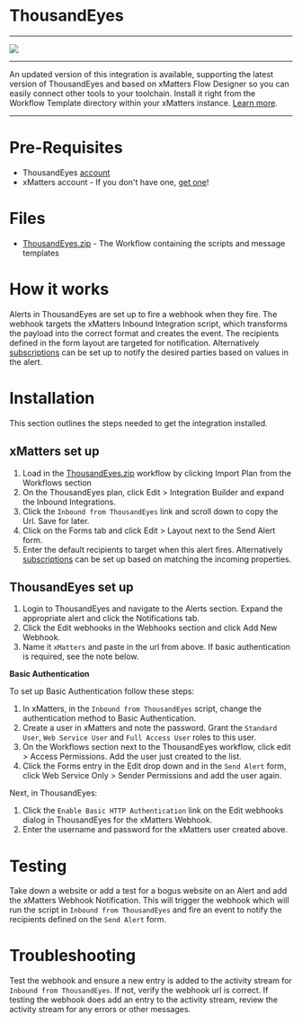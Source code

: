 
# ThousandEyes

---------

<kbd>
<a href="https://support.xmatters.com/hc/en-us/community/topics">
   <img src="https://github.com/xmatters/xMatters-Labs/raw/master/media/disclaimer.png">
</a>
</kbd>

---------

An updated version of this integration is available, supporting the latest version of ThousandEyes and based on xMatters Flow Designer so you can easily connect other tools to your toolchain. Install it right from the Workflow Template directory within your xMatters instance. [Learn more](http://help.xmatters.com/integrations/#cshid=ThousandEyes).

---------

# Pre-Requisites
* ThousandEyes [account](https://www.thousandeyes.com/signup)
* xMatters account - If you don't have one, [get one](https://www.xmatters.com)!

# Files
* [ThousandEyes.zip](ThousandEyes.zip) - The Workflow containing the scripts and message templates

# How it works
Alerts in ThousandEyes are set up to fire a webhook when they fire. The webhook targets the xMatters Inbound Integration script, which transforms the payload into the correct format and creates the event. The recipients defined in the form layout are targeted for notification. Alternatively [subscriptions](http://help.xmatters.com/OnDemand/userguide/receivingalerts/subscriptions/howtousesubscriptions.htm) can be set up to notify the desired parties based on values in the alert. 

# Installation
This section outlines the steps needed to get the integration installed. 

## xMatters set up
1. Load in the [ThousandEyes.zip](ThousandEyes.zip) workflow by clicking Import Plan from the Workflows section 
2. On the ThousandEyes plan, click Edit > Integration Builder and expand the Inbound Integrations. 
3. Click the `Inbound from ThousandEyes` link and scroll down to copy the Url. Save for later. 
4. Click on the Forms tab and click Edit > Layout next to the Send Alert form. 
5. Enter the default recipients to target when this alert fires. Alternatively [subscriptions](http://help.xmatters.com/OnDemand/userguide/receivingalerts/subscriptions/howtousesubscriptions.htm) can be set up based on matching the incoming properties. 

## ThousandEyes set up
1. Login to ThousandEyes and navigate to the Alerts section. Expand the appropriate alert and click the Notifications tab. 
2. Click the Edit webhooks in the Webhooks section and click Add New Webhook. 
3. Name it `xMatters` and paste in the url from above. If basic authentication is required, see the note below. 


**Basic Authentication** 

To set up Basic Authentication follow these steps:
1. In xMatters, in the `Inbound from ThousandEyes` script, change the authentication method to Basic Authentication. 
2. Create a user in xMatters and note the password. Grant the `Standard User`, `Web Service User` and `Full Access User` roles to this user. 
3. On the Workflows section next to the ThousandEyes workflow, click edit > Access Permissions. Add the user just created to the list. 
4. Click the Forms entry in the Edit drop down and in the `Send Alert` form, click Web Service Only > Sender Permissions and add the user again. 

Next, in ThousandEyes:

1. Click the `Enable Basic HTTP Authentication` link on the Edit webhooks dialog in ThousandEyes for the xMatters Webhook.
2. Enter the username and password for the xMatters user created above. 


# Testing
Take down a website or add a test for a bogus website on an Alert and add the xMatters Webhook Notification. This will trigger the webhook which will run the script in `Inbound from ThousandEyes` and fire an event to notify the recipients defined on the `Send Alert` form. 


# Troubleshooting
Test the webhook and ensure a new entry is added to the activity stream for `Inbound from ThousandEyes`. If not, verify the webhook url is correct. 
If testing the webhook does add an entry to the activity stream, review the activity stream for any errors or other messages. 

